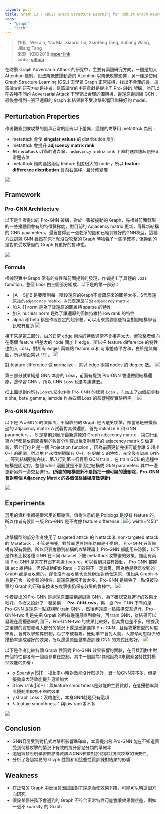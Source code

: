 ```yaml
---
layout: post
title: Graph 13 - KDD20 Graph Structure Learning for Robust Graph Neural Networks
tags: 
  - "graph" 
  - "tech"
---
```


> 作者：Wei Jin, Yao Ma, Xiaorui Liu, Xianfeng Tang, Suhang Wang, Jiliang Tang  
> 來源：KDD2018 [paper link](https://arxiv.org/abs/2005.10203)  
> code : [github](https://github.com/ChandlerBang/Pro-GNN)  

在防禦 Graph Adversarial Attack 的研究中，主要有兩個研究方向，一個是加入 Attention 機制，設法降低被擾動邊的 Attention 以降低攻擊影響，另一種是使用 Graph Structure Learning (GSL) 去學習 Graph 正常結構，找出不合理的邊，這篇論文的研究方向是後者，這篇論文的主要貢獻是提出了 Pro-GNN 架構，他可以在各種不同的 Adversarial Attack 下學習出合理的圖架構，邊還原邊訓練 GCN ，最後會得到一張已還原的 Graph 和結果較不受攻擊影響已訓練好的 model。

## Perturbation Properties
作者觀察到被攻擊的圖與正常的圖有以下差異，這裡的攻擊用 metattack 為例 : 
- metattack 會使 **singular values** 的 distribution 增加 
- metattack 會提升 **adjacency matrix rank**
- 把 metattack 改動的邊去除， adjacency matrix rank 下降的速度遠超過把正常邊去除
- metattack 傾向連接兩個 feature 相差很大的 node ，所以 **feature difference distribution** 會向右偏移，且分佈變廣

![](https://i.imgur.com/nSXCP4t.png)


## Framework
### Pro-GNN Architecture
以下是作者提出的 Pro-GNN 架構，對於一張被擾動的 Graph，先根據前面發現的一些擾動圖會有的特徵算梯度，對目前的 Adjacency matrix 更新，再算新結構的 GNN parameters，最後會得到一張乾淨的圖和已經訓練好的GNN模型，這種方式訓練 GNN 雖然在原本就沒受攻擊的 Graph 時犧牲了一些準確率，但換到的是對於受攻擊過的 Graph 有更好的魯棒性。

![](https://i.imgur.com/4olKH9m.png)

### Formula
根據現實中 Graph 常有的特性和前面提到的發現，作者提出了具體的 Loss function，整個 Loss 由三個部分組成，以下是的第一部分：
- ∥A − S∥^2 是要限制每一階段還原的Graph不會跟原來的圖差太多，S代表還原後的adjacency matrix，A代表還原前的 adjacency matrix
- 加入 ℓ1 norm 是為了讓還原的圖維持 sparse 的特性
- 加入 nuclear norm 是為了讓還原的圖維持維持 low rank 的特性
- alpha 和 beta 都是作者設定的超參數，可以用來實驗哪些特型對圖結構學習比較有幫助
![](https://i.imgur.com/8j25Uhv.png)

接下來是第二部分，由於正常 edge 兩端的特徵通常不會相差太大，而攻擊者傾向在兩個 feature 相差大的 node 間加上 edge，所以把 feature difference 的特性也加入 Loss，對所有 edges 兩端點 feature xi 和 xj 取差值平方和，由於是無向圖，所以前面乘以 1/2 。 
![](https://i.imgur.com/Ts2Nr38.png)

對 feature difference 做 normalize ，除以 edge 兩端 nodes 的 degree 數。
![](https://i.imgur.com/ob0yP5a.png)

第三部分就單純是 GNN 本身的 Loss，前面有提到 Pro-GNN 會邊做圖結構還原，邊學習 GNN ，所以 GNN Loss 也要考慮進去。

把上面提到的所有Loss加起來作為 Pro-GNN 的總體 Loss ，有加上了四個超參數 alpha, beta, gamma, lambda 作為四個 Loss 的影響程度實驗所需。
![](https://i.imgur.com/rc8Y7M9.png)

### Pro-GNN Algorithm
以下是 Pro-GNN 的演算法，不論收到的 Graph 是否遭受攻擊，都當成是被擾動過的 adjacency matrix A 試著對其做還原，首先 initialize S 和 GNN parameters ， S 是當前迴圈所最新還原的 Graph adjacency matrix ，第四行到第六行都是依前面提到的性質分別算出梯度對目前的 adjacency matrix S 做更新，第七行的 P 是一個 Projection function ，因為前面更新完後可能會讓 S 超出 0~1 的範圍，所以用 P 來限制範圍在 0~1，在更新 S 的時候，完全沒有訓練 GNN ， 等到結構更新完後，第八行到第十行再用 GCN train ，在 train GCN 的過程中結構是固定的，整個 while 迴圈就是不斷固定結構或 GNN parameters 其中一邊更新另外一邊交互進行。**(所謂的結構更新不是指把一條可疑的邊刪除，Pro-GNN 會對整個 Adjacency Matrix 的各個值根據梯度做更新)**

![](https://i.imgur.com/toso3y6.png)



## Experiments
選用的資料集都是很常用的那幾個，值得注意的是 Polblogs 是沒有 feature 的，所以作者有設計一版 Pro-GNN 是不考慮 feature difference : 
![](https://i.imgur.com/vL2tEEG.png){: width="450" }

攻擊模型的部分作者使用了 targeted attack 的 Nettack 和 non-targeted attack 的 Metattack ，不管是哪種，對於圖還原的任務都是不變的， Pro-GNN 只管結構有沒有變動，所以只要會動到結構的攻擊理論上 Pro-GNN 都能用來防禦，以下是作者比較各種 GNN 在不同 dataset 下被 metattack 攻擊後的效果，裡面有兩種 Pro-GNN 是差在有沒有考慮 feature，可以看到只要有擾動， Pro-GNN 都能讓 acc 維持住，但沒擾動(Ptb Rate = 0)效果不一定會贏，因為他是默認收到的 Graph 都是被攻擊的，即使沒有被攻擊也會想辦法對他做還原，但如果 Graph 本身是符合一般會有的特性，這還原通常不會太多，Pro-GNN 是犧牲了一點沒被攻擊的 Graph 的正確率換來被攻擊後仍保有效果的魯棒性。
![](https://i.imgur.com/3YT99fZ.png)

作者提出的 Pro-GNN 是邊還原圖結構邊訓練 GNN，為了確認交互進行的效果比較好，作者又設計了一種架構 -- **Pro-GNN-two**，與一般 Pro-GNN 不同的是 Pro-GNN 是還原一點結構就 train GNN ，然後再還原一點結構交互進行，Pro-GNN-two 則是先把 Grpah 的所有邊還原直到收斂，再 train GNN，從結果可以發現在高擾動率的圖下，Pro-GNN-two 的效果比較好，但其實也差不多，根據我之後補的實驗發現大部分的情況下還是應該選擇 Pro-GNN，且從攻擊模型的角度來看，會有攻擊預算限制，為了不被發現，擾動率不會到太高，大都傾向用越少的擾動率達成越好的效果，所以邊還原圖結構邊訓練 GNN 的方式比較好。
![](https://i.imgur.com/48QYcNT.png)

以下是作者比較各個 Graph 性質對 Pro-GNN 效果影響的實驗，在目標函數中對四個特性都各有一個超參數在控制，其中一個設為1其他設為0來觀察各特性對模型效能的影響 : 
- α Sparsity(|S|1)：擾動率小時對效能沒什麼提升，跟一般GNN差不多，但是擾動率大時效能提升逐漸加大
- β low rank(|S|*)：與feature smoothness是效能的主要貢獻，在低擾動率與高擾動率都有不錯的效果
- γ Graph Loss：沒啥差別，本身GNN就是只有這項
- λ feature smoothness：與low rank差不多

![](https://i.imgur.com/ULLwkPL.png)


## Conclusion
- GNN容易受到對抗式攻擊所影響準確率，本篇提出的 Pro-GNN 能在不知道圖受到何種攻擊的情況下有效的提升節點分類的準確率
- 透過實驗說明學習圖結構資訊與GNN參數對於防禦對抗式攻擊的重要性。
- 分析了幾個常見的 Graph 性質和用這些性質訓練對結果的影響

## Weakness
- 在正常的 Graph 中反而會因試圖對其還原而使效果下降，可能可以朝這個方向研究
- 假設某個任務下會遇到的 Graph 不符合正常特性可能會讓效果變很差，例如一張不 sparsity 的 Graph
